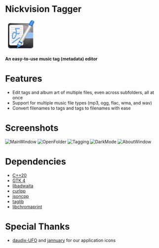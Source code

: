 # Nickvision Tagger
<img src="src/resources/org.nickvision.tagger.svg" width="100" height="100"/>

**An easy-to-use music tag (metadata) editor**

# Features
- Edit tags and album art of multiple files, even across subfolders, all at once
- Support for multiple music file types (mp3, ogg, flac, wma, and wav)
- Convert filenames to tags and tags to filenames with ease

# Screenshots
![MainWindow](https://user-images.githubusercontent.com/17648453/191976746-a22f9a03-24d2-4045-8569-2cbf479c971c.png)
![OpenFolder](https://user-images.githubusercontent.com/17648453/191976770-8b9ca39d-0ae4-45ab-8d65-5d3e9e32dfb1.png)
![Tagging](https://user-images.githubusercontent.com/17648453/191976795-7a9b5e20-c3d1-48a7-9cb7-85393919c753.png)
![DarkMode](https://user-images.githubusercontent.com/17648453/191976802-39f51778-0df4-4458-bf48-a402e6b5b7e0.png)
![AboutWindow](https://user-images.githubusercontent.com/17648453/191976811-cb6c6d4d-c47e-4ef2-8d92-b74b3726423c.png)

# Dependencies
- [C++20](https://en.cppreference.com/w/cpp/20)
- [GTK 4](https://www.gtk.org/)
- [libadwaita](https://gnome.pages.gitlab.gnome.org/libadwaita/)
- [curlpp](http://www.curlpp.org/)
- [jsoncpp](https://github.com/open-source-parsers/jsoncpp)
- [taglib](https://taglib.org/)
- [libchromaprint](https://acoustid.org/chromaprint)

# Special Thanks
- [daudix-UFO](https://github.com/daudix-UFO) and [jannuary](https://github.com/jannuary) for our application icons

